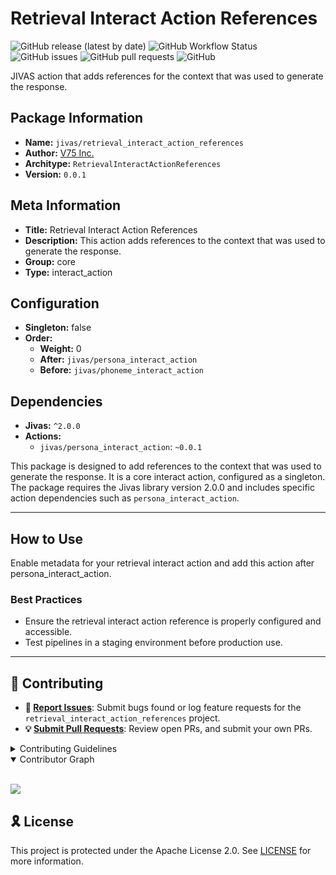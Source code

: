# Retrieval Interact Action References

![GitHub release (latest by date)](https://img.shields.io/github/v/release/TrueSelph/retrieval_interact_action_references)
![GitHub Workflow Status](https://img.shields.io/github/actions/workflow/status/TrueSelph/retrieval_interact_action_references/test-action.yaml)
![GitHub issues](https://img.shields.io/github/issues/TrueSelph/retrieval_interact_action_references)
![GitHub pull requests](https://img.shields.io/github/issues-pr/TrueSelph/retrieval_interact_action_references)
![GitHub](https://img.shields.io/github/license/TrueSelph/retrieval_interact_action_references)

JIVAS action that adds references for the context that was used to generate the response.

## Package Information

- **Name:** `jivas/retrieval_interact_action_references`
- **Author:** [V75 Inc.](https://v75inc.com/)
- **Architype:** `RetrievalInteractActionReferences`
- **Version:** `0.0.1`

## Meta Information

- **Title:** Retrieval Interact Action References
- **Description:** This action adds references to the context that was used to generate the response.
- **Group:** core
- **Type:** interact_action

## Configuration

- **Singleton:** false
- **Order:**
  - **Weight:** 0
  - **After:** `jivas/persona_interact_action`
  - **Before:** `jivas/phoneme_interact_action`

## Dependencies

- **Jivas:** `^2.0.0`
- **Actions:**
  - `jivas/persona_interact_action`: `~0.0.1`


This package is designed to add references to the context that was used to generate the response. It is a core interact action, configured as a singleton. The package requires the Jivas library version 2.0.0 and includes specific action dependencies such as `persona_interact_action`.

---

## How to Use

Enable metadata for your retrieval interact action and add this action after persona_interact_action.


### Best Practices
- Ensure the retrieval interact action reference is properly configured and accessible.
- Test pipelines in a staging environment before production use.

---

## 🔰 Contributing

- **🐛 [Report Issues](https://github.com/TrueSelph/retrieval_interact_action_references/issues)**: Submit bugs found or log feature requests for the `retrieval_interact_action_references` project.
- **💡 [Submit Pull Requests](https://github.com/TrueSelph/retrieval_interact_action_references/blob/main/CONTRIBUTING.md)**: Review open PRs, and submit your own PRs.

<details closed>
<summary>Contributing Guidelines</summary>

1. **Fork the Repository**: Start by forking the project repository to your GitHub account.
2. **Clone Locally**: Clone the forked repository to your local machine using a git client.
   ```sh
   git clone https://github.com/TrueSelph/retrieval_interact_action_references
   ```
3. **Create a New Branch**: Always work on a new branch, giving it a descriptive name.
   ```sh
   git checkout -b new-feature-x
   ```
4. **Make Your Changes**: Develop and test your changes locally.
5. **Commit Your Changes**: Commit with a clear message describing your updates.
   ```sh
   git commit -m 'Implemented new feature x.'
   ```
6. **Push to GitHub**: Push the changes to your forked repository.
   ```sh
   git push origin new-feature-x
   ```
7. **Submit a Pull Request**: Create a PR against the original project repository. Clearly describe the changes and their motivations.
8. **Review**: Once your PR is reviewed and approved, it will be merged into the main branch. Congratulations on your contribution!
</details>

<details open>
<summary>Contributor Graph</summary>
<br>
<p align="left">
    <a href="https://github.com/TrueSelph/retrieval_interact_action_references/graphs/contributors">
        <img src="https://contrib.rocks/image?repo=TrueSelph/retrieval_interact_action_references" />
   </a>
</p>
</details>

## 🎗 License

This project is protected under the Apache License 2.0. See [LICENSE](../LICENSE) for more information.
